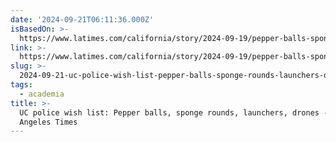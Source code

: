 ```yaml
---
date: '2024-09-21T06:11:36.000Z'
isBasedOn: >-
  https://www.latimes.com/california/story/2024-09-19/pepper-balls-sponge-rounds-launchers-drones-uc-police-ask-for-these-weapons
link: >-
  https://www.latimes.com/california/story/2024-09-19/pepper-balls-sponge-rounds-launchers-drones-uc-police-ask-for-these-weapons
slug: >-
  2024-09-21-uc-police-wish-list-pepper-balls-sponge-rounds-launchers-drones-los-angeles-times
tags:
  - academia
title: >-
  UC police wish list: Pepper balls, sponge rounds, launchers, drones - Los
  Angeles Times
---
```

 
